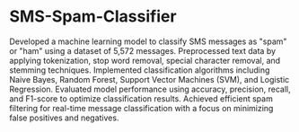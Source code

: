 # SMS-Spam-Classifier

Developed a machine learning model to classify SMS messages as "spam" or "ham" using a dataset of 5,572 messages.
Preprocessed text data by applying tokenization, stop word removal, special character removal, and stemming techniques.
Implemented classification algorithms including Naive Bayes, Random Forest, Support Vector Machines (SVM), and Logistic Regression.
Evaluated model performance using accuracy, precision, recall, and F1-score to optimize classification results.
Achieved efficient spam filtering for real-time message classification with a focus on minimizing false positives and negatives.
